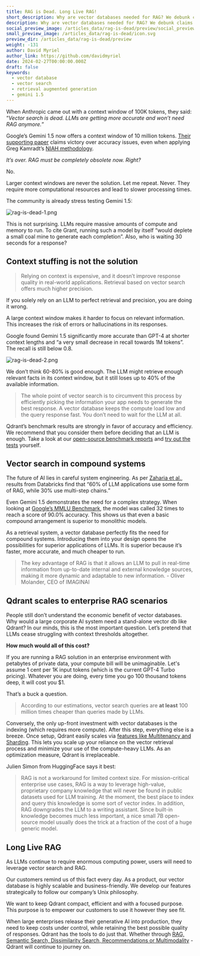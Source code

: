 ```yaml
---
title: RAG is Dead. Long Live RAG! 
short_description: Why are vector databases needed for RAG? We debunk claims of increased LLM accuracy and look into drawbacks of large context windows. 
description: Why are vector databases needed for RAG? We debunk claims of increased LLM accuracy and look into drawbacks of large context windows. 
social_preview_image: /articles_data/rag-is-dead/preview/social_preview.jpg 
small_preview_image: /articles_data/rag-is-dead/icon.svg 
preview_dir: /articles_data/rag-is-dead/preview 
weight: -131
author: David Myriel 
author_link: https://github.com/davidmyriel
date: 2024-02-27T00:00:00.000Z
draft: false 
keywords: 
  - vector database 
  - vector search
  - retrieval augmented generation
  - gemini 1.5
---
```


When Anthropic came out with a context window of 100K tokens, they said: “*Vector search is dead. LLMs are getting more accurate and won’t need RAG anymore.*”

Google’s Gemini 1.5 now offers a context window of 10 million tokens. [Their supporting paper](https://storage.googleapis.com/deepmind-media/gemini/gemini_v1_5_report.pdf) claims victory over accuracy issues, even when applying Greg Kamradt’s [NIAH methodology](https://twitter.com/GregKamradt/status/1722386725635580292). 

*It’s over. RAG must be completely obsolete now. Right?*

No.

Larger context windows are never the solution. Let me repeat. Never. They require more computational resources and lead to slower processing times. 

The community is already stress testing Gemini 1.5: 

![rag-is-dead-1.png](/articles_data/rag-is-dead/rag-is-dead-1.png)

This is not surprising. LLMs require massive amounts of compute and memory to run. To cite Grant, running such a model by itself “would deplete a small coal mine to generate each completion”. Also, who is waiting 30 seconds for a response?

## Context stuffing is not the solution

> Relying on context is expensive, and it doesn’t improve response quality in real-world applications. Retrieval based on vector search offers much higher precision.

If you solely rely on an LLM to perfect retrieval and precision, you are doing it wrong. 

A large context window makes it harder to focus on relevant information. This increases the risk of errors or hallucinations in its responses. 

Google found Gemini 1.5 significantly more accurate than GPT-4 at shorter context lengths and “a very small decrease in recall towards 1M tokens”. The recall is still below 0.8.

![rag-is-dead-2.png](/articles_data/rag-is-dead/rag-is-dead-2.png)

We don’t think 60-80% is good enough. The LLM might retrieve enough relevant facts in its context window, but it still loses up to 40% of the available information.

> The whole point of vector search is to circumvent this process by efficiently picking the information your app needs to generate the best response. A vector database keeps the compute load low and the query response fast. You don’t need to wait for the LLM at all.

Qdrant’s benchmark results are strongly in favor of accuracy and efficiency. We recommend that you consider them before deciding that an LLM is enough. Take a look at our [open-source benchmark reports](/benchmarks/) and [try out the tests](https://github.com/qdrant/vector-db-benchmark) yourself. 

## Vector search in compound systems

The future of AI lies in careful system engineering. As per [Zaharia et al.](https://bair.berkeley.edu/blog/2024/02/18/compound-ai-systems/), results from Databricks find that “60% of LLM applications use some form of RAG, while 30% use multi-step chains.” 

Even Gemini 1.5 demonstrates the need for a complex strategy. When looking at [Google’s MMLU Benchmark](https://storage.googleapis.com/deepmind-media/gemini/gemini_v1_5_report.pdf), the model was called 32 times to reach a score of 90.0% accuracy. This shows us that even a basic compound arrangement is superior to monolithic models. 

As a retrieval system, a vector database perfectly fits the need for compound systems. Introducing them into your design opens the possibilities for superior applications of LLMs. It is superior because it’s faster, more accurate, and much cheaper to run. 

> The key advantage of RAG is that it allows an LLM to pull in real-time information from up-to-date internal and external knowledge sources, making it more dynamic and adaptable to new information. - Oliver Molander, CEO of IMAGINAI
> 

## Qdrant scales to enterprise RAG scenarios

People still don’t understand the economic benefit of vector databases. Why would a large corporate AI system need a stand-alone vector db like Qdrant? In our minds, this is the most important question. Let’s pretend that LLMs cease struggling with context thresholds altogether. 

**How much would all of this cost?** 

If you are running a RAG solution in an enterprise environment with petabytes of private data, your compute bill will be unimaginable. Let's assume 1 cent per 1K input tokens (which is the current GPT-4 Turbo pricing). Whatever you are doing, every time you go 100 thousand tokens deep, it will cost you $1. 

That’s a buck a question. 

> According to our estimations, vector search queries are **at least** 100 million times cheaper than queries made by LLMs.

Conversely, the only up-front investment with vector databases is the indexing (which requires more compute). After this step, everything else is a breeze. Once setup, Qdrant easily scales via [features like Multitenancy and Sharding](/articles/multitenancy/). This lets you scale up your reliance on the vector retrieval process and minimize your use of the compute-heavy LLMs. As an optimization  measure, Qdrant is irreplaceable. 

Julien Simon from HuggingFace says it best:

> RAG is not a workaround for limited context size. For mission-critical enterprise use cases, RAG is a way to leverage high-value, proprietary company knowledge that will never be found in public datasets used for LLM training. At the moment, the best place to index and query this knowledge is some sort of vector index. In addition, RAG downgrades the LLM to a writing assistant. Since built-in knowledge becomes much less important, a nice small 7B open-source model usually does the trick at a fraction of the cost of a huge generic model.


## Long Live RAG

As LLMs continue to require enormous computing power, users will need to leverage vector search and RAG.

Our customers remind us of this fact every day. As a product, our vector database is highly scalable and business-friendly. We develop our features strategically to follow our company’s Unix philosophy. 

We want to keep Qdrant compact, efficient and with a focused purpose. This purpose is to empower our customers to use it however they see fit. 

When large enterprises release their generative AI into production, they need to keep costs under control, while retaining the best possible quality of responses. Qdrant has the tools to do just that. Whether through [RAG, Semantic Search, Dissimilarity Search, Recommendations or Multimodality](/articles/vector-similarity-beyond-search/) - Qdrant will continue to journey on.